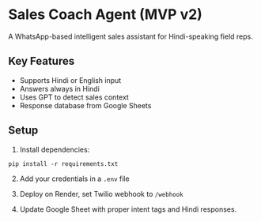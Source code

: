 # Sales Coach Agent (MVP v2)

A WhatsApp-based intelligent sales assistant for Hindi-speaking field reps.

## Key Features
- Supports Hindi or English input
- Answers always in Hindi
- Uses GPT to detect sales context
- Response database from Google Sheets

## Setup
1. Install dependencies:
```
pip install -r requirements.txt
```

2. Add your credentials in a `.env` file

3. Deploy on Render, set Twilio webhook to `/webhook`

4. Update Google Sheet with proper intent tags and Hindi responses.
